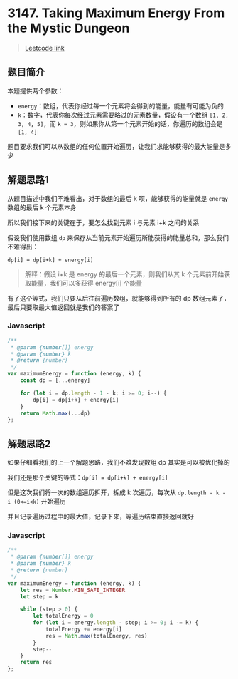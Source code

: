 # 3147. Taking Maximum Energy From the Mystic Dungeon

> [Leetcode link](https://leetcode.com/problems/taking-maximum-energy-from-the-mystic-dungeon)

## 题目简介

本题提供两个参数：

- `energy`：数组，代表你经过每一个元素将会得到的能量，能量有可能为负的
- `k`：数字，代表你每次经过元素需要略过的元素数量，假设有一个数组 `[1, 2, 3, 4, 5]`，而 `k = 3`，则如果你从第一个元素开始的话，你遍历的数组会是 `[1, 4]`

题目要求我们可以从数组的任何位置开始遍历，让我们求能够获得的最大能量是多少

## 解题思路1

从题目描述中我们不难看出，对于数组的最后 k 项，能够获得的能量就是 `energy` 数组的最后 k 个元素本身

所以我们接下来的关键在于，要怎么找到元素 i 与元素 i+k 之间的关系

假设我们使用数组 `dp` 来保存从当前元素开始遍历所能获得的能量总和，那么我们不难得出：

`dp[i] = dp[i+k] + energy[i]`

> 解释：假设 i+k 是 energy 的最后一个元素，则我们从其 k 个元素前开始获取能量，我们可以多获得 energy[i] 个能量

有了这个等式，我们只要从后往前遍历数组，就能够得到所有的 dp 数组元素了，最后只要取最大值返回就是我们的答案了

### Javascript

```javascript
/**
 * @param {number[]} energy
 * @param {number} k
 * @return {number}
 */
var maximumEnergy = function (energy, k) {
    const dp = [...energy]

    for (let i = dp.length - 1 - k; i >= 0; i--) {
        dp[i] = dp[i+k] + energy[i]
    }
    return Math.max(...dp)
};
```

## 解题思路2

如果仔细看我们的上一个解题思路，我们不难发现数组 dp 其实是可以被优化掉的

我们还是那个关键的等式：`dp[i] = dp[i+k] + energy[i]`

但是这次我们将一次的数组遍历拆开，拆成 k 次遍历，每次从 `dp.length - k - i (0<=i<k)` 开始遍历

并且记录遍历过程中的最大值，记录下来，等遍历结束直接返回就好

### Javascript

```js
/**
 * @param {number[]} energy
 * @param {number} k
 * @return {number}
 */
var maximumEnergy = function (energy, k) {
    let res = Number.MIN_SAFE_INTEGER
    let step = k

    while (step > 0) {
        let totalEnergy = 0
        for (let i = energy.length - step; i >= 0; i -= k) {
            totalEnergy += energy[i]
            res = Math.max(totalEnergy, res)
        }
        step--
    }
    return res
};
```



